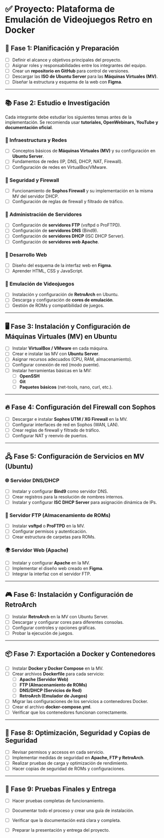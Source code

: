 # ✅ Proyecto: Plataforma de Emulación de Videojuegos Retro en Docker  

## 📌 Fase 1: Planificación y Preparación  
- [ ] Definir el alcance y objetivos principales del proyecto.  
- [ ] Asignar roles y responsabilidades entre los integrantes del equipo.  
- [ ] Crear un **repositorio en GitHub** para control de versiones.  
- [ ] Descargar las **ISO de Ubuntu Server** para las **Máquinas Virtuales (MV)**.  
- [ ] Diseñar la estructura y esquema de la web con **Figma**.  

---

## 📚 Fase 2: Estudio e Investigación  
Cada integrante debe estudiar los siguientes temas antes de la implementación. Se recomienda usar **tutoriales, OpenWebinars, YouTube y documentación oficial**.  

### 🔹 Infraestructura y Redes  
- [ ] Conceptos básicos de **Máquinas Virtuales (MV)** y su configuración en **Ubuntu Server**.  
- [ ] Fundamentos de redes (IP, DNS, DHCP, NAT, Firewall).  
- [ ] Configuración de redes en VirtualBox/VMware.  

### 🔹 Seguridad y Firewall  
- [ ] Funcionamiento de **Sophos Firewall** y su implementación en la misma MV del servidor DHCP.  
- [ ] Configuración de reglas de firewall y filtrado de tráfico.  

### 🔹 Administración de Servidores  
- [ ] Configuración de **servidores FTP** (vsftpd o ProFTPD).  
- [ ] Configuración de **servidores DNS** (Bind9).  
- [ ] Configuración de **servidores DHCP** (ISC DHCP Server).  
- [ ] Configuración de **servidores web Apache**.  

### 🔹 Desarrollo Web  
- [ ] Diseño del esquema de la interfaz web en **Figma**.  
- [ ] Aprender HTML, CSS y JavaScript.  

### 🔹 Emulación de Videojuegos  
- [ ] Instalación y configuración de **RetroArch** en Ubuntu.  
- [ ] Descarga y configuración de **cores de emulación**.  
- [ ] Gestión de ROMs y compatibilidad de juegos.  

---

## 🖥️ Fase 3: Instalación y Configuración de Máquinas Virtuales (MV) en Ubuntu  
- [ ] Instalar **VirtualBox / VMware** en cada máquina.  
- [ ] Crear e instalar las MV con **Ubuntu Server**.  
- [ ] Asignar recursos adecuados (CPU, RAM, almacenamiento).  
- [ ] Configurar conexión de red (modo puente).  
- [ ] Instalar herramientas básicas en la MV:  
  - [ ] **OpenSSH**  
  - [ ] **Git**  
  - [ ] **Paquetes básicos** (net-tools, nano, curl, etc.).  

---

## 🔥 Fase 4: Configuración del Firewall con Sophos  
- [ ] Descargar e instalar **Sophos UTM / XG Firewall** en la MV.  
- [ ] Configurar interfaces de red en Sophos (WAN, LAN).  
- [ ] Crear reglas de firewall y filtrado de tráfico.  
- [ ] Configurar NAT y reenvío de puertos.  

---

## 🖧 Fase 5: Configuración de Servicios en MV (Ubuntu)  

### 🌐 Servidor DNS/DHCP  
- [ ] Instalar y configurar **Bind9** como servidor DNS.  
- [ ] Crear registros para la resolución de nombres internos.  
- [ ] Instalar y configurar **ISC DHCP Server** para asignación dinámica de IPs.  

### 📂 Servidor FTP (Almacenamiento de ROMs)  
- [ ] Instalar **vsftpd** o **ProFTPD** en la MV.  
- [ ] Configurar permisos y autenticación.  
- [ ] Crear estructura de carpetas para ROMs.  

### 🌍 Servidor Web (Apache)  
- [ ] Instalar y configurar **Apache** en la MV.  
- [ ] Implementar el diseño web creado en **Figma**.  
- [ ] Integrar la interfaz con el servidor FTP.  

---

## 🎮 Fase 6: Instalación y Configuración de RetroArch  
- [ ] Instalar **RetroArch** en la MV con Ubuntu Server.  
- [ ] Descargar y configurar cores para diferentes consolas.  
- [ ] Configurar controles y opciones gráficas.  
- [ ] Probar la ejecución de juegos.  

---

## 📦 Fase 7: Exportación a Docker y Contenedores  
- [ ] Instalar **Docker y Docker Compose** en la MV.  
- [ ] Crear archivos **Dockerfile** para cada servicio:  
  - [ ] **Apache (Servidor Web)**  
  - [ ] **FTP (Almacenamiento de ROMs)**  
  - [ ] **DNS/DHCP (Servicios de Red)**  
  - [ ] **RetroArch (Emulador de Juegos)**  
- [ ] Migrar las configuraciones de los servicios a contenedores Docker.  
- [ ] Crear el archivo **docker-compose.yml**.  
- [ ] Verificar que los contenedores funcionan correctamente.  

---

## 🔄 Fase 8: Optimización, Seguridad y Copias de Seguridad  
- [ ] Revisar permisos y accesos en cada servicio.  
- [ ] Implementar medidas de seguridad en **Apache, FTP y RetroArch**.  
- [ ] Realizar pruebas de carga y optimización de rendimiento.  
- [ ] Hacer copias de seguridad de ROMs y configuraciones.  

---

## 🚀 Fase 9: Pruebas Finales y Entrega  
- [ ] Hacer pruebas completas de funcionamiento.  
- [ ] Documentar todo el proceso y crear una guía de instalación.  
- [ ] Verificar que la documentación está clara y completa.  
- [ ] Preparar la presentación y entrega del proyecto.  


